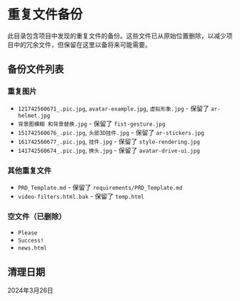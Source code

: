 # 重复文件备份

此目录包含项目中发现的重复文件的备份。这些文件已从原始位置删除，以减少项目中的冗余文件，但保留在这里以备将来可能需要。

## 备份文件列表

### 重复图片
- `121742560671_.pic.jpg`, `avatar-example.jpg`, `虚拟形象.jpg` - 保留了 `ar-helmet.jpg`
- `背景图模糊 和背景替换.jpg` - 保留了 `fist-gesture.jpg`
- `151742560676_.pic.jpg`, `头部3D挂件.jpg` - 保留了 `ar-stickers.jpg`
- `161742560677_.pic.jpg`, `挂件.jpg` - 保留了 `style-rendering.jpg`
- `141742560674_.pic.jpg`, `换头.jpg` - 保留了 `avatar-drive-ui.jpg`

### 其他重复文件
- `PRD_Template.md` - 保留了 `requirements/PRD_Template.md`
- `video-filters.html.bak` - 保留了 `temp.html`

### 空文件（已删除）
- `Please`
- `Success!`
- `news.html`

## 清理日期
2024年3月26日 